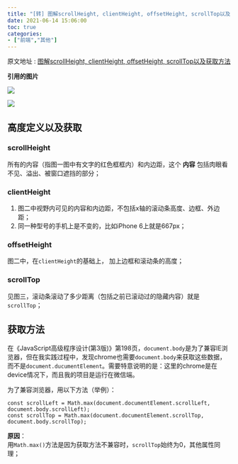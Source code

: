 ```yaml
---
title: "[转] 图解scrollHeight, clientHeight, offsetHeight, scrollTop以及获取方法"
date: 2021-06-14 15:06:00
toc: true
categories:
- ["前端","其他"]
---
```


原文地址 : [图解scrollHeight, clientHeight, offsetHeight, scrollTop以及获取方法](https://www.jianshu.com/p/d267456ebc0d)

**引用的图片**

![](https://file.wulicode.com/yuque/202208/04/23/3122yLqVFBCa.jpeg?x-oss-process=image/resize,h_262)

![](https://file.wulicode.com/yuque/202208/04/23/3122qPCsg7FK.jpeg?x-oss-process=image/resize,h_262)



## 高度定义以及获取

<a name="scrollHeight"></a>
### scrollHeight

所有的内容（指图一图中有文字的红色框框内）和内边距，这个 **内容** 包括肉眼看不见、溢出、被窗口遮挡的部分；

<a name="clientHeight"></a>
### clientHeight

1. 图二中视野内可见的内容和内边距，不包括x轴的滚动条高度、边框、外边距；
2. 同一种型号的手机上是不变的，比如iPhone 6上就是667px；

<a name="offsetHeight"></a>
### offsetHeight

图二中，在`clientHeight`的基础上， 加上边框和滚动条的高度；


### scrollTop

见图三，滚动条滚动了多少距离（包括之前已滚动过的隐藏内容）就是`scrollTop`；


## 获取方法

在《JavaScript高级程序设计(第3版)》第198页，`document.body`是为了兼容IE浏览器，但在我实践过程中，发现chrome也需要`document.body`来获取这些数据，而不是`document.ducumentElement`。需要特意说明的是：这里的chrome是在device情况下，而且我的项目是运行在微信端。

为了兼容浏览器，用以下方法（举例）：

```
const scrollLeft = Math.max(document.documentElement.scrollLeft, document.body.scrollLeft); 
const scrollTop = Math.max(document.documentElement.scrollTop, document.body.scrollTop);
```

**原因**：<br />用`Math.max()`方法是因为获取方法不兼容时，`scrollTop`始终为0，其他属性同理；

